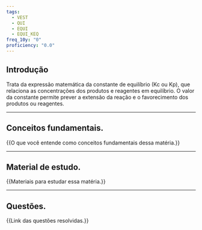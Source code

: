 ```yaml
---
tags:
  - VEST
  - QUI
  - EQUI
  - EQUI_KEQ
freq_10y: "0"
proficiency: "0.0"
---
```

## Introdução

Trata da expressão matemática da constante de equilíbrio (Kc ou Kp), que relaciona as concentrações dos produtos e reagentes em equilíbrio. O valor da constante permite prever a extensão da reação e o favorecimento dos produtos ou reagentes.

--- 
## Conceitos fundamentais.

{{O que você entende como conceitos fundamentais dessa matéria.}}

---
## Material de estudo.

{{Materiais para estudar essa matéria.}}

--- 
## Questões.

{{Link das questões resolvidas.}}